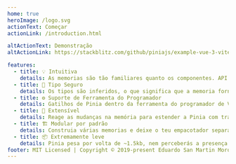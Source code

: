 ```yaml
---
home: true
heroImage: /logo.svg
actionText: Começar
actionLink: /introduction.html

altActionText: Demonstração
altActionLink: https://stackblitz.com/github/piniajs/example-vue-3-vite

features:
  - title: 💡 Intuitiva
    details: As memorias são tão familiares quanto os componentes. API desenhada para deixar-te escrever memorias bem organizadas.
  - title: 🔑 Tipo Seguro
    details: Os tipos são inferidos, o que significa que a memoria fornece-te conclusão automática até mesmo na JavaScript.
  - title: ⚙️ Suporte de Ferramenta do Programador
    details: Gatilhos de Pinia dentro da ferramenta do programador de Vue para dar-te uma experiência de desenvolvimento aprimorada em ambos Vue 2 e Vue 3.
  - title: 🔌 Extensível
    details: Reage as mudanças na memória para estender a Pinia com transições, sincronização de armazenamento local, etc.
  - title: 🏗 Modular por padrão
    details: Construia várias memorias e deixe o teu empacotador separar o código delas automaticamente.
  - title: 📦 Extremamente leve
    details: Pinia pesa por volta de ~1.5kb, nem perceberás a presença dela!
footer: MIT Licensed | Copyright © 2019-present Eduardo San Martin Morote
---
```


<ThemeToggle/>
<!-- <TestStore/> -->

<!-- <HomeSponsors /> -->

<script setup>
// import HomeSponsors from './.vitepress/components/HomeSponsors.vue'
import ThemeToggle from './.vitepress/components/ThemeToggle.vue'
// import TestStore from './.vitepress/components/TestStore.vue'
</script>
